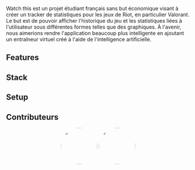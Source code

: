 Watch this est un projet étudiant français sans but économique visant à créer un tracker de statistiques pour les jeux de Riot, en particulier Valorant. Le but est de pouvoir afficher l'historique du jeu et les statistiques liées à l'utilisateur sous différentes formes telles que des graphiques. À l'avenir, nous aimerions rendre l'application beaucoup plus intelligente en ajoutant un entraîneur virtuel créé à l'aide de l'intelligence artificielle.

## Features

## Stack

## Setup

## Contributeurs

<div align=center>

<img src="https://github.com/MehayeClem.png" width="100" style="border-radius: 50%">
<img src="https://github.com/SkynixFr.png" width="100" style="border-radius: 50%">

</div>
